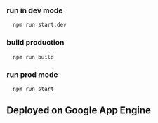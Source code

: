 ### run in dev mode
```
  npm run start:dev
```

### build production
```
  npm run build
```

### run prod mode
```
  npm run start
```

## Deployed on Google App Engine
